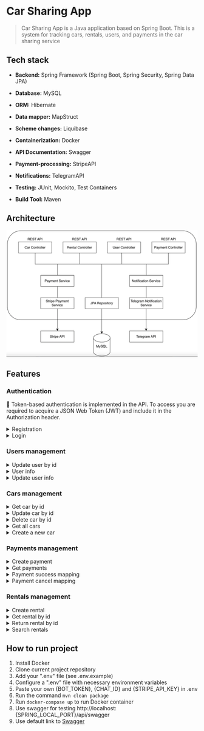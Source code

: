 #  Car Sharing App

> Car Sharing App is a Java application based on Spring Boot. This is a system for tracking cars, 
> rentals, users,  and payments in the car sharing service

##  Tech stack

- **Backend:** Spring Framework (Spring Boot, Spring Security, Spring Data JPA)

- **Database:** MySQL

- **ORM:** Hibernate

- **Data mapper:** MapStruct

- **Scheme changes:** Liquibase

- **Containerization:** Docker

- **API Documentation:** Swagger

- **Payment-processing:** StripeAPI

- **Notifications:** TelegramAPI

- **Testing:** JUnit, Mockito, Test Containers

- **Build Tool:** Maven

## Architecture

![sheme](assets/images/architecture.png)

## Features

### Authentication

🔑 Token-based authentication is implemented in the API. To access you are required to acquire a JSON Web Token (JWT) and include it in the Authorization header.

<details>
  <summary>Registration</summary>

* Endpoint ```/api/auth/registration```
* HTTP Request: POST
* Request Body:
  ``` 
  {
  "email": "string",
  "password": "string",
  "repeatPassword": "string",
  "firstName": "string",
  "lastName": "string"
  }
  ```
* Response: Status Code 200
* Response Body:
  ``` 
  {
  "id": 0,
  "email": "string",
  "firstName": "string",
  "lastName": "string",
  "role": "string"
  }
  ```

</details>

<details>
  <summary>Login</summary>

* Endpoint ```/api/auth/login```
* HTTP Request: POST
* Request Body:
  ``` 
  {
  "email": "string",
  "password": "string"
  }
  ```
* Response: Status Code 200
* Response Body:
  ``` 
  {
  "token": "string"
  }
  ```

</details>

### Users management

<details>
  <summary>Update user by id</summary>

* Endpoint ```/api/users/{userId}/role```
* HTTP Request: PUT
* Response: Status Code 200
* Request Body:
  ```
  {
  "roleName": "MANAGER"
  }
  ```

</details>

<details>
  <summary>User info</summary>

* Endpoint ```/api/users/me```
* HTTP Request: GET
* Response: Status Code 200
* Response Body:
  ```
  {
  "id": 0,
  "email": "string",
  "firstName": "string",
  "lastName": "string",
  "role": "string"
  }
  ```

</details>

<details>
  <summary>Update user info</summary>

* Endpoint ```/api/users/me```
* Request Body:
  ``` 
  {
    "firstName": "string",
    "lastName": "string"
  }
  ```
* HTTP Request: PUT
* Response: Status Code 200
* Response Body:
  ```
  {
    "id": 0,
    "email": "string",
    "firstName": "string",
    "lastName": "string",
    "role": "string"
  }
  ```

</details>


### Cars management

<details>
  <summary>Get car by id</summary>

* Endpoint ```/api/cars/{id}```
* HTTP Request: GET
* Response Body:
  ```
  {
    "id": 0,
    "model": "string",
    "brand": "string",
    "type": "string",
    "inventory": 0,
    "dailyFee": 0
  }
  ```

</details>

<details>
  <summary>Update car by id</summary>

* Endpoint ```/api/cars/{id}```
* HTTP Request: PUT
* Response: Status Code 200
* Response Body:
  ```
  {
    "model": "string",
    "brand": "string",
    "type": "SEDAN",
    "inventory": 0,
    "dailyFee": 0
  }
  ```


</details>

<details>
  <summary>Delete car by id</summary>

* Endpoint ```/api/cars/{id}```
* HTTP Request: DELETE
* Response: Status Code 204


</details>

<details>
  <summary>Get all cars</summary>

* Endpoint ```/api/cars```
* HTTP Request: GET
* Response: Status Code 200
* Response Body:
  ```
  [
    {
      "id": 0,
      "model": "string",
      "brand": "string",
      "type": "string",
      "inventory": 0,
      "dailyFee": 0
    }
  ]
  ```


</details>

<details>
  <summary>Create a new car</summary>

* Endpoint ```/api/cars```
* HTTP Request: POST
* Request Body:
  ```
  {
    "model": "string",
    "brand": "string",
    "type": "SEDAN",
    "inventory": 0,
    "dailyFee": 0
  }
  ```
* Response Body
* Response: Status Code 201
  ```
  {
    "id": 0,
    "model": "string",
    "brand": "string",
    "type": "string",
    "inventory": 0,
    "dailyFee": 0
  }
  ```

</details>

### Payments management

<details>
  <summary>Create payment</summary>

* Endpoint ```/api/payments```
* HTTP Request: POST
* Request Body:
  ```
  {
    "rentalId": 0,
    "paymentType": "PAYMENT"
  }
  ```
* Response Status Code 201
* Response Body:
  ```
  {
    "id": 0,
    "sessionUrl": "string",
    "sessionId": "string",
    "status": "PENDING",
    "type": "PAYMENT",
    "amountToPay": 0,
    "rentalId": 0
  }
  ```

</details>

<details>
  <summary>Get payments</summary>

* Endpoint ```/api/payments```
* HTTP Request: GET
* Response Body:
  ```
  [
    {
      "id": 0,
      "sessionUrl": "string",
      "sessionId": "string",
      "status": "PENDING",
      "type": "PAYMENT",
      "amountToPay": 0,
      "rentalId": 0
    }
  ]
  ```

</details>

<details>
  <summary>Payment success mapping</summary>

* Endpoint ```/api/payments/success```
* HTTP Request: GET
* Response Body:
  ```
  {
    "message": "string"
  }
  ```

</details>

<details>
  <summary>Payment cancel mapping</summary>

* Endpoint ```/api/payments/cancel```
* HTTP Request: GET
* Response Body:
  ```
  {
    "message": "string",
    "sessionUrl": "string"
  }
  ```

</details>

### Rentals management

<details>
  <summary>Create rental</summary>

* Endpoint ```/api/rentals```
* HTTP Request: POST
* Request Body:
  ```
  {
    "carId": 0,
    "returnDate": "2024-05-20"
  }
  ```
* Response Status Code 201
* Response Body:
  ```
  {
    "id": 0,
    "rentalDate": "2024-05-20",
    "returnDate": "2024-05-20",
    "actualReturnDate": "2024-05-20",
    "car": {
      "id": 0,
      "model": "string",
      "brand": "string",
      "type": "string",
      "inventory": 0,
      "dailyFee": 0
    }
  }
  ```

</details>

<details>
  <summary>Get rental by id</summary>

* Endpoint ```/api/rentals/{id}```
* HTTP Request: GET
* Response Body:
  ```
  {
    "id": 0,
    "rentalDate": "2024-05-20",
    "returnDate": "2024-05-20",
    "actualReturnDate": "2024-05-20",
    "car": {
      "id": 0,
      "model": "string",
      "brand": "string",
      "type": "string",
      "inventory": 0,
      "dailyFee": 0
    }
  }
  ```

</details>

<details>
  <summary>Return rental by id</summary>

* Endpoint ```/api/rentals/{id}/return```
* HTTP Request: GET
* Response Body:
  ```
  {
    "id": 0,
    "rentalDate": "2024-05-20",
    "returnDate": "2024-05-20",
    "actualReturnDate": "2024-05-20",
    "car": {
      "id": 0,
      "model": "string",
      "brand": "string",
      "type": "string",
      "inventory": 0,
      "dailyFee": 0
    }
  }
  ```

</details>

<details>
  <summary>Search rentals</summary>

* Endpoint ```/api/rentals/?user_id=&is_active=```
* HTTP Request: GET
* Response Status Code 200
* Response Body:
  ```
  [
    {
      "id": 0,
      "rentalDate": "2024-05-20",
      "returnDate": "2024-05-20",
      "actualReturnDate": "2024-05-20",
      "car": {
        "id": 0,
        "model": "string",
        "brand": "string",
        "type": "string",
        "inventory": 0,
        "dailyFee": 0
      }
    }
  ]
  ```

</details>

##  How to run project

1) Install Docker
2) Clone current project repository
3) Add your ".env" file (see .env.example)
4) Configure a ".env" file with necessary environment variables 
5) Paste your own {BOT_TOKEN}, {CHAT_ID} and {STRIPE_API_KEY} in .env
6) Run the command ```mvn clean package```
7) Run ```docker-compose up``` to run Docker container
8) Use swagger for testing http://localhost:{SPRING_LOCAL_PORT}/api/swagger
9) Use default link to [Swagger](http://localhost:8081/api/swagger) 
